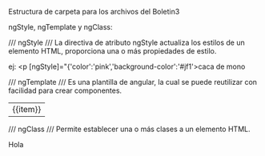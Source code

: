 Estructura de carpeta para los archivos del Boletin3

ngStyle, ngTemplate y ngClass:

/// ngStyle ///
La directiva de atributo ngStyle actualiza los estilos de un elemento HTML, proporciona una o más propiedades de estilo.

ej: <p [ngStyle]="{'color':'pink','background-color':'#jf1'>caca de mono</p>

/// ngTemplate ///
 Es una plantilla de angular, la cual se puede reutilizar con facilidad para crear componentes.
  
  <table>
  <tr *ngFor="let item of lista">
    <td>
            {{item}}
  </td>
    </tr>
</table>

/// ngClass ///
Permite establecer una o más clases a un elemento HTML.

<p [ngClass]="{'rojo': flag, 'azul': !flag}">
    Hola
</p>
